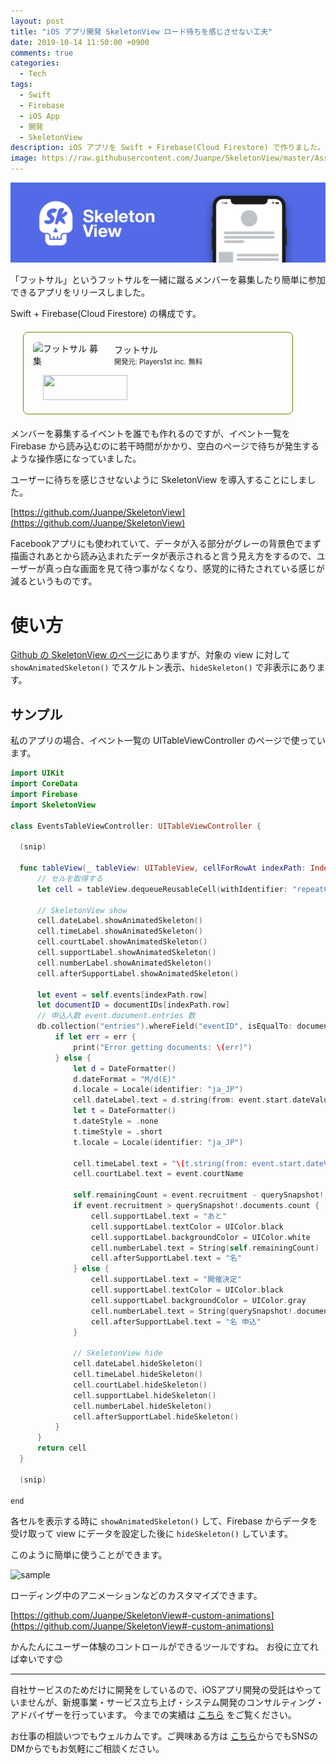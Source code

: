 ```yaml
---
layout: post
title: "iOS アプリ開発 SkeletonView ロード待ちを感じさせない工夫"
date: 2019-10-14 11:50:00 +0900
comments: true
categories:
  - Tech
tags:
  - Swift
  - Firebase
  - iOS App
  - 開発
  - SkeletonView
description: iOS アプリを Swift + Firebase(Cloud Firestore) で作りました。 Firebase からのデータロードの待ち時間をユーザーに感じさせないために SkeletonView を入れました。その導入メモです。
image: https://raw.githubusercontent.com/Juanpe/SkeletonView/master/Assets/header2.jpg
---
```

![FirebaseUI](https://raw.githubusercontent.com/Juanpe/SkeletonView/master/Assets/header2.jpg)

「フットサル」というフットサルを一緒に蹴るメンバーを募集したり簡単に参加できるアプリをリリースしました。

Swift + Firebase(Cloud Firestore) の構成です。

<div id="appreach-box" style="text-align: left; border: solid 0.5px #808000; border-radius: 8px; margin: 20px; padding: 5px; max-width: 420px;">
  <img id="appreach-image" src="https://is4-ssl.mzstatic.com/image/thumb/Purple113/v4/66/ec/a3/66eca3c8-3954-c9c1-586e-d50fdfa99705/source/512x512bb.jpg" alt="フットサル 募集" style="float: left; margin: 10px; width: 25%; max-width: 120px; border-radius: 10%; margin-right: 25px;">
  <div class="appreach-info" style="margin: 12px;">
    <div id="appreach-appname">フットサル</div>
    <div id="appreach-developer" style="font-size: 80%; display: inline-block;">
      開発元:
      <span id="appreach-developerurl">Players1st inc.</span>
    </div>
    <div id="appreach-price" style="font-size: 80%; display: inline-block;">無料</div>
    <div class="appreach-links" style="margin: 14px;">
      <div id="appreach-itunes-link" style="display: inline-block;">
        <a id="appreach-itunes" href="https://apps.apple.com/jp/app/%25E3%2583%2595%25E3%2583%2583%25E3%2583%2588%25E3%2582%25B5%25E3%2583%25AB/id1467175472?uo=4" target="_blank" rel="nofollow">
          <img src="https://nabettu.github.io/appreach/img/itune_ja.svg" style="height: 40px; width: 135px;">
        </a>
      </div>
    </div>
  </div>
</div>

メンバーを募集するイベントを誰でも作れるのですが、イベント一覧を Firebase から読み込むのに若干時間がかかり、空白のページで待ちが発生するような操作感になっていました。

ユーザーに待ちを感じさせないように SkeletonView を導入することにしました。

[https://github.com/Juanpe/SkeletonView](https://github.com/Juanpe/SkeletonView)

Facebookアプリにも使われていて、データが入る部分がグレーの背景色でまず描画されあとから読み込まれたデータが表示されると言う見え方をするので、ユーザーが真っ白な画面を見て待つ事がなくなり、感覚的に待たされている感じが減るというものです。


# 使い方

[Github の SkeletonView のページ](https://github.com/Juanpe/SkeletonView#-how-to-use)にありますが、対象の view に対して `showAnimatedSkeleton()` でスケルトン表示、`hideSkeleton()` で非表示にあります。

## サンプル

私のアプリの場合、イベント一覧の UITableViewController のページで使っています。

```swift
import UIKit
import CoreData
import Firebase
import SkeletonView

class EventsTableViewController: UITableViewController {

  (snip)

  func tableView(_ tableView: UITableView, cellForRowAt indexPath: IndexPath) -> UITableViewCell {
      // セルを取得する
      let cell = tableView.dequeueReusableCell(withIdentifier: "repeatCell", for: indexPath) as! CustomEventCell

      // SkeletonView show
      cell.dateLabel.showAnimatedSkeleton()
      cell.timeLabel.showAnimatedSkeleton()
      cell.courtLabel.showAnimatedSkeleton()
      cell.supportLabel.showAnimatedSkeleton()
      cell.numberLabel.showAnimatedSkeleton()
      cell.afterSupportLabel.showAnimatedSkeleton()

      let event = self.events[indexPath.row]
      let documentID = documentIDs[indexPath.row]
      // 申込人数 event.document.entries 数
      db.collection("entries").whereField("eventID", isEqualTo: documentID).getDocuments() { (querySnapshot, err) in
          if let err = err {
              print("Error getting documents: \(err)")
          } else {
              let d = DateFormatter()
              d.dateFormat = "M/d(E)"
              d.locale = Locale(identifier: "ja_JP")
              cell.dateLabel.text = d.string(from: event.start.dateValue())
              let t = DateFormatter()
              t.dateStyle = .none
              t.timeStyle = .short
              t.locale = Locale(identifier: "ja_JP")

              cell.timeLabel.text = "\(t.string(from: event.start.dateValue())) - \(t.string(from: event.end.dateValue()))"
              cell.courtLabel.text = event.courtName

              self.remainingCount = event.recruitment - querySnapshot!.documents.count
              if event.recruitment > querySnapshot!.documents.count {
                  cell.supportLabel.text = "あと"
                  cell.supportLabel.textColor = UIColor.black
                  cell.supportLabel.backgroundColor = UIColor.white
                  cell.numberLabel.text = String(self.remainingCount)
                  cell.afterSupportLabel.text = "名"
              } else {
                  cell.supportLabel.text = "開催決定"
                  cell.supportLabel.textColor = UIColor.black
                  cell.supportLabel.backgroundColor = UIColor.gray
                  cell.numberLabel.text = String(querySnapshot!.documents.count)
                  cell.afterSupportLabel.text = "名 申込"
              }

              // SkeletonView hide
              cell.dateLabel.hideSkeleton()
              cell.timeLabel.hideSkeleton()
              cell.courtLabel.hideSkeleton()
              cell.supportLabel.hideSkeleton()
              cell.numberLabel.hideSkeleton()
              cell.afterSupportLabel.hideSkeleton()
          }
      }
      return cell
  }

  (snip)

end
```

各セルを表示する時に `showAnimatedSkeleton()` して、Firebase からデータを受け取って view にデータを設定した後に `hideSkeleton()` しています。

このように簡単に使うことができます。

![sample](https://raw.githubusercontent.com/Juanpe/SkeletonView/master/Assets/gradient_animated.gif)

ローディング中のアニメーションなどのカスタマイズできます。

[https://github.com/Juanpe/SkeletonView#-custom-animations](https://github.com/Juanpe/SkeletonView#-custom-animations)

かんたんにユーザー体験のコントロールができるツールですね。
お役に立てれば幸いです😊

---

自社サービスのためだけに開発をしているので、iOSアプリ開発の受託はやっていませんが、新規事業・サービス立ち上げ・システム開発のコンサルティング・アドバイザーを行っています。
今までの実績は [こちら](/professional-career/) をご覧ください。

お仕事の相談いつでもウェルカムです。ご興味ある方は [こちら](/contact)からでもSNSのDMからでもお気軽にご相談ください。
